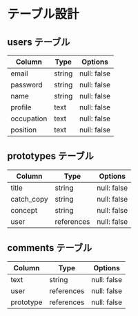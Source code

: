 # テーブル設計

## users テーブル

| Column     | Type   | Options     |
| ---------- | ------ | ----------- |
| email      | string | null: false |
| password   | string | null: false |
| name       | string | null: false |
| profile    | text   | null: false |
| occupation | text   | null: false |
| position   | text   | null: false |

## prototypes テーブル

| Column     | Type       | Options     |
| ---------- | ---------- | ----------- |
| title      | string     | null: false |
| catch_copy | string     | null: false |
| concept    | string     | null: false |
| user       | references | null: false |

## comments テーブル

| Column     | Type       | Options     |
| ---------- | ---------- | ----------- |
| text       | string     | null: false |
| user       | references | null: false |
| prototype  | references | null: false |